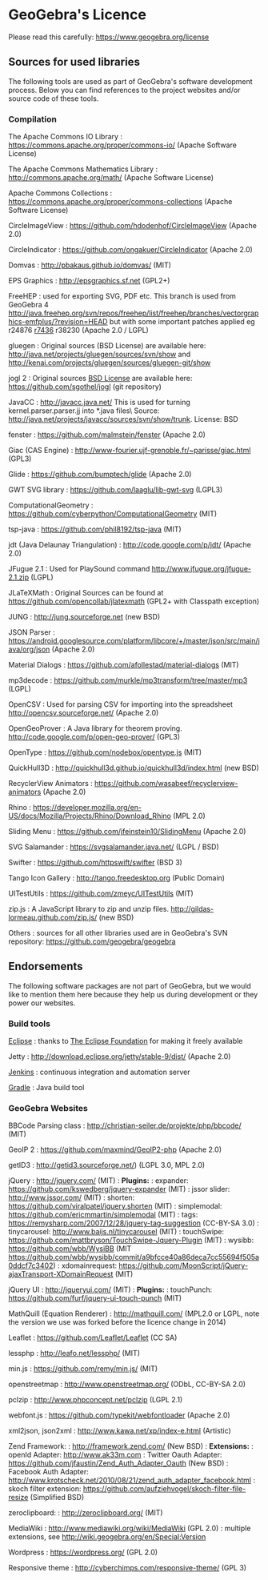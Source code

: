 # GeoGebra's Licence
Please read this carefully: https://www.geogebra.org/license

## Sources for used libraries

The following tools are used as part of GeoGebra's software development process. Below you can find references to the project websites and/or source code of these tools.

### Compilation 

  The Apache Commons IO Library
  : https://commons.apache.org/proper/commons-io/ (Apache Software License)

  The Apache Commons Mathematics Library
  : http://commons.apache.org/math/ (Apache Software License)

  Apache Commons Collections
  : https://commons.apache.org/proper/commons-collections (Apache Software License)

  CircleImageView
  : https://github.com/hdodenhof/CircleImageView (Apache 2.0)

  CircleIndicator
  : https://github.com/ongakuer/CircleIndicator (Apache 2.0)

  Domvas
  : http://pbakaus.github.io/domvas/ (MIT)

  EPS Graphics
  : http://epsgraphics.sf.net (GPL2+)

  FreeHEP
  : used for exporting SVG, PDF etc. This branch is used from GeoGebra 4 http://java.freehep.org/svn/repos/freehep/list/freehep/branches/vectorgraphics-emfplus/?revision=HEAD but with some important patches applied eg r24876 [r7436](http://dev.geogebra.org/trac/changeset/7436/trunk/geogebra/org/freehep/graphicsio/AbstractVectorGraphicsIO.java) r38230 (Apache 2.0 / LGPL)

  gluegen
  : Original sources (BSD License) are available here: http://java.net/projects/gluegen/sources/svn/show and http://kenai.com/projects/gluegen/sources/gluegen-git/show

  jogl 2
  : Original sources [BSD License](http://jogamp.org/git/?p=jogl.git;a=blob;f=LICENSE.txt) are available here: https://github.com/sgothel/jogl (git repository)

  JavaCC
  : http://javacc.java.net/ This is used for turning kernel.parser.parser.jj into *.java files\\
  Source: http://java.net/projects/javacc/sources/svn/show/trunk. License: BSD

  fenster
  : https://github.com/malmstein/fenster (Apache 2.0)

  Giac (CAS Engine)
  : http://www-fourier.ujf-grenoble.fr/~parisse/giac.html (GPL3)

  Glide
  : https://github.com/bumptech/glide (Apache 2.0)

  GWT SVG library
  : https://github.com/laaglu/lib-gwt-svg (LGPL3)

  ComputationalGeometry
  : https://github.com/cyberpython/ComputationalGeometry (MIT)

  tsp-java
  : https://github.com/phil8192/tsp-java (MIT)

  jdt (Java Delaunay Triangulation)
  : http://code.google.com/p/jdt/ (Apache 2.0)

  JFugue 2.1
  : Used for PlaySound command http://www.jfugue.org/jfugue-2.1.zip (LGPL)

  JLaTeXMath
  : Original Sources can be found at https://github.com/opencollab/jlatexmath (GPL2+ with Classpath exception)

  JUNG
  : http://jung.sourceforge.net (new BSD)

  JSON Parser
  : https://android.googlesource.com/platform/libcore/+/master/json/src/main/java/org/json (Apache 2.0)

  Material Dialogs
  : https://github.com/afollestad/material-dialogs (MIT)

  mp3decode
  : https://github.com/murkle/mp3transform/tree/master/mp3 (LGPL)

  OpenCSV
  : Used for parsing CSV for importing into the spreadsheet http://opencsv.sourceforge.net/ (Apache 2.0)

  OpenGeoProver
  : A Java library for theorem proving. http://code.google.com/p/open-geo-prover/ (GPL3)

  OpenType
  : https://github.com/nodebox/opentype.js (MIT)

  QuickHull3D
  : http://quickhull3d.github.io/quickhull3d/index.html (new BSD)

  RecyclerView Animators
  : https://github.com/wasabeef/recyclerview-animators (Apache 2.0)

  Rhino
  : https://developer.mozilla.org/en-US/docs/Mozilla/Projects/Rhino/Download_Rhino (MPL 2.0)

  Sliding Menu
  : https://github.com/jfeinstein10/SlidingMenu (Apache 2.0)

  SVG Salamander
  : https://svgsalamander.java.net/ (LGPL / BSD)

  Swifter
  : https://github.com/httpswift/swifter (BSD 3)

  Tango Icon Gallery
  : http://tango.freedesktop.org (Public Domain)

  UITestUtils
  : https://github.com/zmeyc/UITestUtils (MIT)

  zip.js
  : A JavaScript library to zip and unzip files. http://gildas-lormeau.github.com/zip.js/ (new BSD)

  Others
  : sources for all other libraries used are in GeoGebra's SVN repository: https://github.com/geogebra/geogebra

## Endorsements
The following software packages are not part of GeoGebra, but we would like to mention them here because they help us during development or they power our websites.

### Build tools

  [Eclipse](https://eclipse.org/downloads/)
 : thanks to [The Eclipse Foundation](https://eclipse.org/org/foundation/) for making it freely available

  Jetty
  : http://download.eclipse.org/jetty/stable-9/dist/ (Apache 2.0)
  
  [Jenkins](https://jenkins.io)
  : continuous integration and automation server
  
  [Gradle](https://www.gradle.org)
  : Java build tool

### GeoGebra Websites
  BBCode Parsing class
  : http://christian-seiler.de/projekte/php/bbcode/ (MIT)

  GeoIP 2
  : https://github.com/maxmind/GeoIP2-php (Apache 2.0)

  getID3
  : http://getid3.sourceforge.net/) (LGPL 3.0, MPL 2.0)

  jQuery
  : http://jquery.com/ (MIT)
  : **Plugins:**
  : expander: https://github.com/kswedberg/jquery-expander (MIT)
  : jssor slider: http://www.jssor.com/ (MIT)
  : shorten: https://github.com/viralpatel/jquery.shorten (MIT)
  : simplemodal: https://github.com/ericmmartin/simplemodal (MIT)
  : tags: https://remysharp.com/2007/12/28/jquery-tag-suggestion (CC-BY-SA 3.0)
  : tinycarousel: http://www.baijs.nl/tinycarousel (MIT)
  : touchSwipe: https://github.com/mattbryson/TouchSwipe-Jquery-Plugin (MIT)
  : wysibb: https://github.com/wbb/WysiBB (MIT https://github.com/wbb/wysibb/commit/a9bfcce40a86deca7cc55694f505a0ddcf7c3402)
  : xdomainrequest: https://github.com/MoonScript/jQuery-ajaxTransport-XDomainRequest (MIT)

  jQuery UI
  : http://jqueryui.com/ (MIT)
  : **Plugins:**
  : touchPunch: https://github.com/furf/jquery-ui-touch-punch (MIT)
   
  MathQuill (Equation Renderer)
 : http://mathquill.com/ (MPL2.0 or LGPL, note the version we use was forked before the licence change in 2014)
   
Leaflet
 : https://github.com/Leaflet/Leaflet (CC SA)

  lessphp
  : http://leafo.net/lessphp/ (MIT)

  min.js
  : https://github.com/remy/min.js/ (MIT)

  openstreetmap
  : http://www.openstreetmap.org/ (ODbL, CC-BY-SA 2.0)

  pclzip
  : http://www.phpconcept.net/pclzip (LGPL 2.1)

  webfont.js
  : https://github.com/typekit/webfontloader (Apache 2.0)

  xml2json, json2xml
  : http://www.kawa.net/xp/index-e.html (Artistic)

  Zend Framework:
  : http://framework.zend.com/ (New BSD)
 : **Extensions:**
 : openId Adapter: http://www.ak33m.com
 : Twitter Oauth Adapter: https://github.com/jfaustin/Zend_Auth_Adapter_Oauth (New BSD)
 : Facebook Auth Adapter: http://www.krotscheck.net/2010/08/21/zend_auth_adapter_facebook.html
 : skoch filter extension: https://github.com/aufziehvogel/skoch-filter-file-resize (Simplified BSD)

  zeroclipboard:
: http://zeroclipboard.org/ (MIT)

 MediaWiki
 : http://www.mediawiki.org/wiki/MediaWiki (GPL 2.0)
 : multiple extensions, see http://wiki.geogebra.org/en/Special:Version
 
 Wordpress
 : https://wordpress.org/ (GPL 2.0)
 
 Responsive theme
 : http://cyberchimps.com/responsive-theme/ (GPL 3)